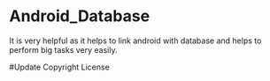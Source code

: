 # Android_Database
It is very helpful as it helps to link android with database and helps to perform big tasks very easily.

#Update Copyright  License
